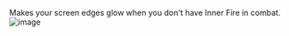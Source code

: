 Makes your screen edges glow when you don't have Inner Fire in combat.
![image](https://github.com/user-attachments/assets/8ecafa87-4607-4f5d-97e8-b73a95ebf41c)
